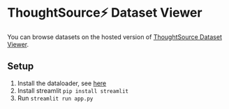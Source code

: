 # ThoughtSource⚡ Dataset Viewer

You can browse datasets on the hosted version of [ThoughtSource Dataset Viewer](http://thought.samwald.info).

## Setup

1. Install the dataloader, see [here](../../dataloader/README.md)
2. Install streamlit `pip install streamlit`
3. Run `streamlit run app.py`
